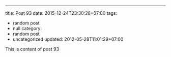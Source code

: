 ---
title: Post 93
date: 2015-12-24T23:30:28+07:00
tags:
  - random post
  - null
category:
  - random post
  - uncategorized
updated: 2012-05-28T11:01:29+07:00

This is content of post 93